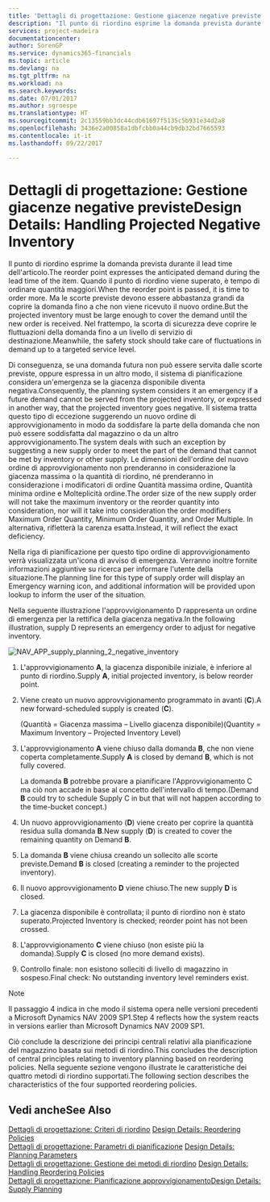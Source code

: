 ```yaml
---
title: 'Dettagli di progettazione: Gestione giacenze negative previste | Microsoft Docs'
description: "Il punto di riordino esprime la domanda prevista durante il lead time dell'articolo. Quando il punto di riordino viene superato, è tempo di ordinare quantità maggiori. Ma le scorte previste devono essere abbastanza grandi da coprire la domanda fino a che non viene ricevuto il nuovo ordine. Nel frattempo, la scorta di sicurezza deve coprire le fluttuazioni della domanda fino a un livello di servizio di destinazione."
services: project-madeira
documentationcenter: 
author: SorenGP
ms.service: dynamics365-financials
ms.topic: article
ms.devlang: na
ms.tgt_pltfrm: na
ms.workload: na
ms.search.keywords: 
ms.date: 07/01/2017
ms.author: sgroespe
ms.translationtype: HT
ms.sourcegitcommit: 2c13559bb3dc44cdb61697f5135c5b931e34d2a8
ms.openlocfilehash: 3436e2a00858a1dbfcbb0a44cb9db32bd7665593
ms.contentlocale: it-it
ms.lasthandoff: 09/22/2017

---
```

# <a name="design-details-handling-projected-negative-inventory"></a><span data-ttu-id="033ed-106">Dettagli di progettazione: Gestione giacenze negative previste</span><span class="sxs-lookup"><span data-stu-id="033ed-106">Design Details: Handling Projected Negative Inventory</span></span>
<span data-ttu-id="033ed-107">Il punto di riordino esprime la domanda prevista durante il lead time dell'articolo.</span><span class="sxs-lookup"><span data-stu-id="033ed-107">The reorder point expresses the anticipated demand during the lead time of the item.</span></span> <span data-ttu-id="033ed-108">Quando il punto di riordino viene superato, è tempo di ordinare quantità maggiori.</span><span class="sxs-lookup"><span data-stu-id="033ed-108">When the reorder point is passed, it is time to order more.</span></span> <span data-ttu-id="033ed-109">Ma le scorte previste devono essere abbastanza grandi da coprire la domanda fino a che non viene ricevuto il nuovo ordine.</span><span class="sxs-lookup"><span data-stu-id="033ed-109">But the projected inventory must be large enough to cover the demand until the new order is received.</span></span> <span data-ttu-id="033ed-110">Nel frattempo, la scorta di sicurezza deve coprire le fluttuazioni della domanda fino a un livello di servizio di destinazione.</span><span class="sxs-lookup"><span data-stu-id="033ed-110">Meanwhile, the safety stock should take care of fluctuations in demand up to a targeted service level.</span></span>  

 <span data-ttu-id="033ed-111">Di conseguenza, se una domanda futura non può essere servita dalle scorte previste, oppure espressa in un altro modo, il sistema di pianificazione considera un'emergenza se la giacenza disponibile diventa negativa.</span><span class="sxs-lookup"><span data-stu-id="033ed-111">Consequently, the planning system considers it an emergency if a future demand cannot be served from the projected inventory, or expressed in another way, that the projected inventory goes negative.</span></span> <span data-ttu-id="033ed-112">Il sistema tratta questo tipo di eccezione suggerendo un nuovo ordine di approvvigionamento in modo da soddisfare la parte della domanda che non può essere soddisfatta dal magazzino o da un altro approvvigionamento.</span><span class="sxs-lookup"><span data-stu-id="033ed-112">The system deals with such an exception by suggesting a new supply order to meet the part of the demand that cannot be met by inventory or other supply.</span></span> <span data-ttu-id="033ed-113">Le dimensioni dell'ordine del nuovo ordine di approvvigionamento non prenderanno in considerazione la giacenza massima o la quantità di riordino, né prenderanno in considerazione i modificatori di ordine Quantità massima ordine, Quantità minima ordine e Molteplicità ordine.</span><span class="sxs-lookup"><span data-stu-id="033ed-113">The order size of the new supply order will not take the maximum inventory or the reorder quantity into consideration, nor will it take into consideration the order modifiers Maximum Order Quantity, Minimum Order Quantity, and Order Multiple.</span></span> <span data-ttu-id="033ed-114">In alternativa, rifletterà la carenza esatta.</span><span class="sxs-lookup"><span data-stu-id="033ed-114">Instead, it will reflect the exact deficiency.</span></span>  

 <span data-ttu-id="033ed-115">Nella riga di pianificazione per questo tipo ordine di approvvigionamento verrà visualizzata un'icona di avviso di emergenza. Verranno inoltre fornite informazioni aggiuntive su ricerca per informare l'utente della situazione.</span><span class="sxs-lookup"><span data-stu-id="033ed-115">The planning line for this type of supply order will display an Emergency warning icon, and additional information will be provided upon lookup to inform the user of the situation.</span></span>  

 <span data-ttu-id="033ed-116">Nella seguente illustrazione l'approvvigionamento D rappresenta un ordine di emergenza per la rettifica della giacenza negativa.</span><span class="sxs-lookup"><span data-stu-id="033ed-116">In the following illustration, supply D represents an emergency order to adjust for negative inventory.</span></span>  

 ![](media/nav_app_supply_planning_2_negative_inventory.png "NAV_APP_supply_planning_2_negative_inventory")  

1.  <span data-ttu-id="033ed-117">L'approvvigionamento **A**, la giacenza disponibile iniziale, è inferiore al punto di riordino.</span><span class="sxs-lookup"><span data-stu-id="033ed-117">Supply **A**, initial projected inventory, is below reorder point.</span></span>  

2.  <span data-ttu-id="033ed-118">Viene creato un nuovo approvvigionamento programmato in avanti (**C**).</span><span class="sxs-lookup"><span data-stu-id="033ed-118">A new forward-scheduled supply is created (**C**).</span></span>  

     <span data-ttu-id="033ed-119">(Quantità = Giacenza massima – Livello giacenza disponibile)</span><span class="sxs-lookup"><span data-stu-id="033ed-119">(Quantity = Maximum Inventory – Projected Inventory Level)</span></span>  

3.  <span data-ttu-id="033ed-120">L'approvvigionamento **A** viene chiuso dalla domanda **B**, che non viene coperta completamente.</span><span class="sxs-lookup"><span data-stu-id="033ed-120">Supply **A** is closed by demand **B**, which is not fully covered.</span></span>  

     <span data-ttu-id="033ed-121">La domanda **B** potrebbe provare a pianificare l'Approvvigionamento C ma ciò non accade in base al concetto dell'intervallo di tempo.</span><span class="sxs-lookup"><span data-stu-id="033ed-121">(Demand **B** could try to schedule Supply C in but that will not happen according to the time-bucket concept.)</span></span>  

4.  <span data-ttu-id="033ed-122">Un nuovo approvvigionamento (**D**) viene creato per coprire la quantità residua sulla domanda **B**.</span><span class="sxs-lookup"><span data-stu-id="033ed-122">New supply (**D**) is created to cover the remaining quantity on Demand **B**.</span></span>  

5.  <span data-ttu-id="033ed-123">La domanda **B** viene chiusa creando un sollecito alle scorte previste.</span><span class="sxs-lookup"><span data-stu-id="033ed-123">Demand **B** is closed (creating a reminder to the projected inventory).</span></span>  

6.  <span data-ttu-id="033ed-124">Il nuovo approvvigionamento **D** viene chiuso.</span><span class="sxs-lookup"><span data-stu-id="033ed-124">The new supply **D** is closed.</span></span>  

7.  <span data-ttu-id="033ed-125">La giacenza disponibile è controllata; il punto di riordino non è stato superato.</span><span class="sxs-lookup"><span data-stu-id="033ed-125">Projected Inventory is checked; reorder point has not been crossed.</span></span>  

8.  <span data-ttu-id="033ed-126">L'approvvigionamento **C** viene chiuso (non esiste più la domanda).</span><span class="sxs-lookup"><span data-stu-id="033ed-126">Supply **C** is closed (no more demand exists).</span></span>  

9. <span data-ttu-id="033ed-127">Controllo finale: non esistono solleciti di livello di magazzino in sospeso.</span><span class="sxs-lookup"><span data-stu-id="033ed-127">Final check: No outstanding inventory level reminders exist.</span></span>  

> [!NOTE]  
>  <span data-ttu-id="033ed-128">Il passaggio 4 indica in che modo il sistema opera nelle versioni precedenti a Microsoft Dynamics NAV 2009 SP1.</span><span class="sxs-lookup"><span data-stu-id="033ed-128">Step 4 reflects how the system reacts in versions earlier than Microsoft Dynamics NAV 2009 SP1.</span></span>  

 <span data-ttu-id="033ed-129">Ciò conclude la descrizione dei principi centrali relativi alla pianificazione del magazzino basata sui metodi di riordino.</span><span class="sxs-lookup"><span data-stu-id="033ed-129">This concludes the description of central principles relating to inventory planning based on reordering policies.</span></span> <span data-ttu-id="033ed-130">Nella seguente sezione vengono illustrate le caratteristiche dei quattro metodi di riordino supportati.</span><span class="sxs-lookup"><span data-stu-id="033ed-130">The following section describes the characteristics of the four supported reordering policies.</span></span>  

## <a name="see-also"></a><span data-ttu-id="033ed-131">Vedi anche</span><span class="sxs-lookup"><span data-stu-id="033ed-131">See Also</span></span>  
 <span data-ttu-id="033ed-132">[Dettagli di progettazione: Criteri di riordino](design-details-reordering-policies.md) </span><span class="sxs-lookup"><span data-stu-id="033ed-132">[Design Details: Reordering Policies](design-details-reordering-policies.md) </span></span>  
 <span data-ttu-id="033ed-133">[Dettagli di progettazione: Parametri di pianificazione](design-details-planning-parameters.md) </span><span class="sxs-lookup"><span data-stu-id="033ed-133">[Design Details: Planning Parameters](design-details-planning-parameters.md) </span></span>  
 <span data-ttu-id="033ed-134">[Dettagli di progettazione: Gestione dei metodi di riordino](design-details-handling-reordering-policies.md) </span><span class="sxs-lookup"><span data-stu-id="033ed-134">[Design Details: Handling Reordering Policies](design-details-handling-reordering-policies.md) </span></span>  
 [<span data-ttu-id="033ed-135">Dettagli di progettazione: Pianificazione approvvigionamento</span><span class="sxs-lookup"><span data-stu-id="033ed-135">Design Details: Supply Planning</span></span>](design-details-supply-planning.md)


